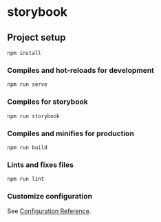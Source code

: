 # storybook

## Project setup
```
npm install
```

### Compiles and hot-reloads for development
```
npm run serve
```
### Compiles for storybook
```
npm run storybook
```

### Compiles and minifies for production
```
npm run build
```

### Lints and fixes files
```
npm run lint
```

### Customize configuration
See [Configuration Reference](https://cli.vuejs.org/config/).
